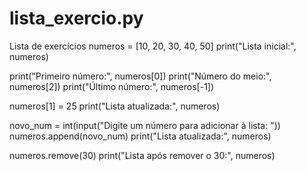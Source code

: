 # lista_exercio.py
Lista de exercícios 
numeros = [10, 20, 30, 40, 50]
print("Lista inicial:", numeros)

print("Primeiro número:", numeros[0])
print("Número do meio:", numeros[2])
print("Último número:", numeros[-1])

numeros[1] = 25
print("Lista atualizada:", numeros)

novo_num = int(input("Digite um número para adicionar à lista: "))
numeros.append(novo_num)
print("Lista atualizada:", numeros)

numeros.remove(30)
print("Lista após remover o 30:", numeros)
